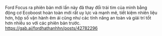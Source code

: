 Ford Focus ra phiên bản mới lần này đã thay đổi trái tim của mình bằng động cơ Ecoboost hoàn toàn mới rất uy lực và mạnh mẽ, tiết kiệm nhiên liệu hơn, hộp số vận hành êm ái cũng như các tính năng an toàn và giải trí tốt hơn nhiều so với các phiên bản trước.
https://gab.ai/fordhathanhhn/posts/42782296
